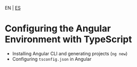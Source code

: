 <!-- MULTILANGUAJE MENU START -->
EN | [ES](https://lckpig.gitbook.io/es-practical-dev-handbook/typescript/integration-angular/environment-setup)
<!-- MULTILANGUAJE MENU END -->

# Configuring the Angular Environment with TypeScript

- Installing Angular CLI and generating projects (`ng new`)
- Configuring `tsconfig.json` in Angular 